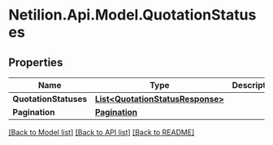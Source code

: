 # Netilion.Api.Model.QuotationStatuses
## Properties

Name | Type | Description | Notes
------------ | ------------- | ------------- | -------------
**QuotationStatuses** | [**List&lt;QuotationStatusResponse&gt;**](QuotationStatusResponse.md) |  | [optional] 
**Pagination** | [**Pagination**](Pagination.md) |  | [optional] 

[[Back to Model list]](../README.md#documentation-for-models) [[Back to API list]](../README.md#documentation-for-api-endpoints) [[Back to README]](../README.md)


